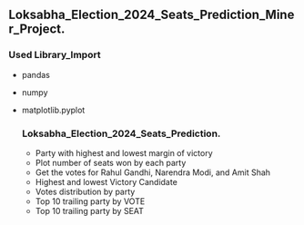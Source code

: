 ## Loksabha_Election_2024_Seats_Prediction_Miner_Project.

### Used Library_Import
* pandas
* numpy
* matplotlib.pyplot

  ### Loksabha_Election_2024_Seats_Prediction.
  * Party with highest and lowest margin of victory
  * Plot number of seats won by each party
  * Get the votes for Rahul Gandhi, Narendra Modi, and Amit Shah
  * Highest and lowest Victory Candidate
  * Votes distribution by party
  * Top 10 trailing party by VOTE
  * Top 10 trailing party by SEAT
  
